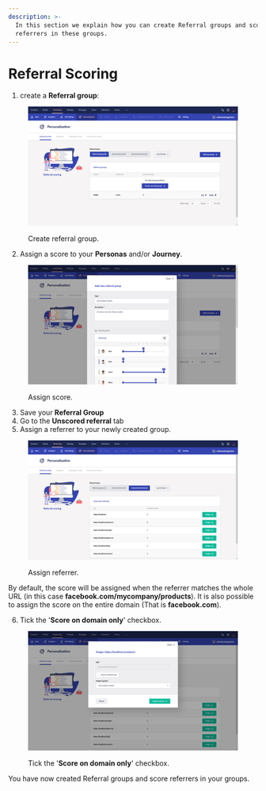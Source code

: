 ```yaml
---
description: >-
  In this section we explain how you can create Referral groups and score
  referrers in these groups.
---
```


# Referral Scoring



1. create a **Referral group**:

<figure><img src="../../../.gitbook/assets/image (21) (1).png" alt="Create referral group."><figcaption><p>Create referral group.</p></figcaption></figure>

2. Assign a score to your **Personas** and/or **Journey**.

<figure><img src="../../../.gitbook/assets/image (22) (1).png" alt="Assign score."><figcaption><p>Assign score.</p></figcaption></figure>

3. Save your **Referral Group**
4. Go to the **Unscored referral** tab&#x20;
5. Assign a referrer to your newly created group.

<figure><img src="../../../.gitbook/assets/image (23) (1).png" alt="Assign referrer."><figcaption><p>Assign referrer.</p></figcaption></figure>

By default, the score will be assigned when the referrer matches the whole URL (in this case **facebook.com/mycompany/products**). It is also possible to assign the score on the entire domain (That is **facebook.com**).&#x20;

6. Tick the '**Score on domain only**' checkbox.

<figure><img src="../../../.gitbook/assets/image (25) (1).png" alt="Tick the &#x27;Score on domain only&#x27; checkbox"><figcaption><p>Tick the '<strong>Score on domain only</strong>' checkbox.</p></figcaption></figure>

You have now created Referral groups and score referrers in your groups.
